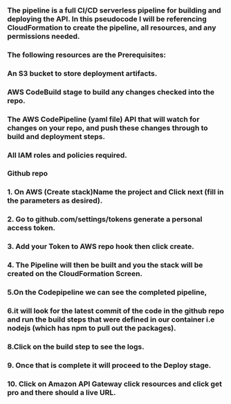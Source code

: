 ### The pipeline is a full CI/CD serverless pipeline for building and deploying the API. In this pseudocode I will be referencing CloudFormation to create the pipeline, all resources, and any permissions needed.

### The following resources are the Prerequisites:

### An S3 bucket to store deployment artifacts.
### AWS CodeBuild stage to build any changes checked into the repo.
### The AWS CodePipeline (yaml file) API that will watch for changes on your repo, and push these changes through to build and deployment steps.
### All IAM roles and policies required.
### Github repo


### 1. On AWS (Create stack)Name the project and Click next (fill in the parameters as desired).
### 2. Go to github.com/settings/tokens generate a personal access token.
### 3. Add your Token to AWS repo hook then click create.
### 4. The Pipeline will then be built and you the stack will be created on the CloudFormation Screen.
### 5.On the Codepipeline  we can see the completed pipeline,
### 6.it will look for the latest commit of the code in the github repo and run the build steps that were defined in our container i.e nodejs (which has npm to pull out the packages).
### 8.Click on the build step to see the logs.
### 9. Once that is complete it will proceed to the Deploy stage.
### 10. Click on Amazon API Gateway click resources and click get pro and there should a live URL.
